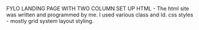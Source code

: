 FYLO LANDING PAGE WITH TWO COLUMN SET UP
HTML - The html site was written and programmed by me. I used various class and Id.
css styles - mostly grid system layout styling.

